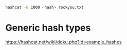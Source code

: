 
```bash title="NTLM - 1000"
hashcat -m 1000 <hash> rockyou.txt
```



# Generic hash types

https://hashcat.net/wiki/doku.php?id=example_hashes

